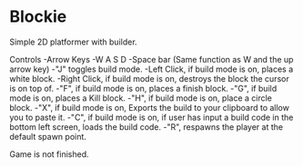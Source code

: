 # Blockie
Simple 2D platformer with builder.



Controls
-Arrow Keys
-W A S D
-Space bar (Same function as W and the up arrow key)
-"J" toggles build mode.
-Left Click, if build mode is on, places a white block.
-Right Click, if build mode is on, destroys the block the cursor is on top of.
-"F", if build mode is on, places a finish block.
-"G", if build mode is on, places a Kill block.
-"H", if build mode is on, place a circle block.
-"X", if build mode is on, Exports the build to your clipboard to allow you to paste it.
-"C", if build mode is on, if user has input a build code in the bottom left screen, loads the build code.
-"R", respawns the player at the default spawn point.



Game is not finished.
